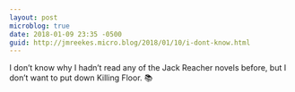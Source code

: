 ```yaml
---
layout: post
microblog: true
date: 2018-01-09 23:35 -0500
guid: http://jmreekes.micro.blog/2018/01/10/i-dont-know.html
---
```

I don’t know why I hadn’t read any of the Jack Reacher novels before, but I don’t want to put down Killing Floor. 📚
